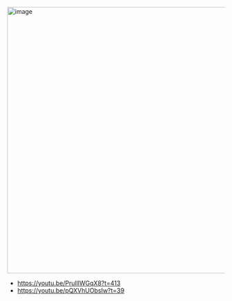 
[<img width="904" height="616" alt="image" src="https://github.com/user-attachments/assets/502e66e2-0d0b-4e4d-8ce4-d7e99bf406fb" />](https://youtu.be/PrullIWGqX8?t=413)  
- https://youtu.be/PrullIWGqX8?t=413    
- https://youtu.be/pQXVhUObsIw?t=39

